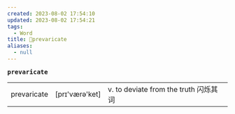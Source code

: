 ```yaml
---
created: 2023-08-02 17:54:10
updated: 2023-08-02 17:54:21
tags:
  - Word
title: 📖prevaricate
aliases:
  - null
---
```


<pre><strong>prevaricate</strong></pre>
|   |   |   |
|---|---|---|
|prevaricate|[prɪ'værə'ket]|v. to deviate from the truth 闪烁其词|